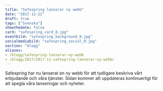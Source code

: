 ```yaml
---
title: "Safespring lanserar ny webb"
date: "2017-11-22"
draft: true
tags: ["Svenska"]
showthedate: false
card: "safespring_card_0.jpg"
eventbild: "safespring_background_0.jpg"
socialmediabild: "safespring_social_0.jpg"
section: "blogg"
aliases:
- /blogg/safespring-lanserar-ny-webb
- /blogg/2017/2017-11-safespring-lanserar-ny-webb/
---
```


Safespring har nu lanserat en ny webb för att tydligare beskriva vårt erbjudande och våra tjänster. Sidan kommer att uppdateras kontinuerligt för att spegla våra lanseringar och nyheter.
